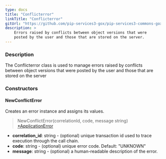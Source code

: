 ```yaml
---
type: docs
title: "Conflicterror"
linkTitle: "Conflicterror"
gitUrl: "https://github.com/pip-services3-gox/pip-services3-commons-gox"
description: >
    Errors raised by conflicts between object versions that were
    posted by the user and those that are stored on the server.
---
```


### Description

The Conflicterror class is used to manage errors raised by conflicts between object versions that were posted by the user and those that are stored on the server

### Constructors

#### NewConflictError
Creates an error instance and assigns its values.

> NewConflictError(correlationId, code, message string) [*ApplicationError](../application_error)

- **correlation_id**: string - (optional) unique transaction id used to trace execution through the call chain.
- **code**: string - (optional) unique error code. Default: "UNKNOWN"
- **message**: string - (optional) a human-readable description of the error.
